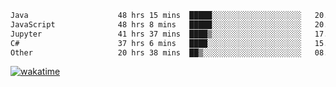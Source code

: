 <!--START_SECTION:waka-->

```txt
Java                    48 hrs 15 mins  █████░░░░░░░░░░░░░░░░░░░░   20.52 %
JavaScript              48 hrs 8 mins   █████░░░░░░░░░░░░░░░░░░░░   20.47 %
Jupyter                 41 hrs 37 mins  ████▒░░░░░░░░░░░░░░░░░░░░   17.70 %
C#                      37 hrs 6 mins   ████░░░░░░░░░░░░░░░░░░░░░   15.78 %
Other                   20 hrs 38 mins  ██▒░░░░░░░░░░░░░░░░░░░░░░   08.77 %
```

<!--END_SECTION:waka-->
[![wakatime](https://wakatime.com/badge/user/6c2f442e-41b4-42e3-bc06-d5d8203ad1da.svg)](https://wakatime.com/@6c2f442e-41b4-42e3-bc06-d5d8203ad1da)
